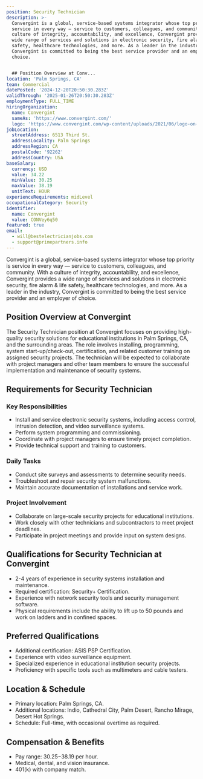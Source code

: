```yaml
---
position: Security Technician
description: >-
  Convergint is a global, service-based systems integrator whose top priority is
  service in every way — service to customers, colleagues, and community. With a
  culture of integrity, accountability, and excellence, Convergint provides a
  wide range of services and solutions in electronic security, fire alarm & life
  safety, healthcare technologies, and more. As a leader in the industry,
  Convergint is committed to being the best service provider and an employer of
  choice.


  ## Position Overview at Conv...
location: 'Palm Springs, CA'
team: Commercial
datePosted: '2024-12-20T20:50:30.283Z'
validThrough: '2025-01-26T20:50:30.283Z'
employmentType: FULL_TIME
hiringOrganization:
  name: Convergint
  sameAs: 'https://www.convergint.com/'
  logo: 'https://www.convergint.com/wp-content/uploads/2021/06/logo-on-dark-blue.png'
jobLocation:
  streetAddress: 6513 Third St.
  addressLocality: Palm Springs
  addressRegion: CA
  postalCode: '92262'
  addressCountry: USA
baseSalary:
  currency: USD
  value: 34.22
  minValue: 30.25
  maxValue: 38.19
  unitText: HOUR
experienceRequirements: midLevel
occupationalCategory: Security
identifier:
  name: Convergint
  value: CONVey6q50
featured: true
email:
  - will@bestelectricianjobs.com
  - support@primepartners.info
---
```




Convergint is a global, service-based systems integrator whose top priority is service in every way — service to customers, colleagues, and community. With a culture of integrity, accountability, and excellence, Convergint provides a wide range of services and solutions in electronic security, fire alarm & life safety, healthcare technologies, and more. As a leader in the industry, Convergint is committed to being the best service provider and an employer of choice.

## Position Overview at Convergint

The Security Technician position at Convergint focuses on providing high-quality security solutions for educational institutions in Palm Springs, CA, and the surrounding areas. The role involves installing, programming, system start-up/check-out, certification, and related customer training on assigned security projects. The technician will be expected to collaborate with project managers and other team members to ensure the successful implementation and maintenance of security systems.

## Requirements for Security Technician

### Key Responsibilities
- Install and service electronic security systems, including access control, intrusion detection, and video surveillance systems.
- Perform system programming and commissioning.
- Coordinate with project managers to ensure timely project completion.
- Provide technical support and training to customers.

### Daily Tasks
- Conduct site surveys and assessments to determine security needs.
- Troubleshoot and repair security system malfunctions.
- Maintain accurate documentation of installations and service work.

### Project Involvement
- Collaborate on large-scale security projects for educational institutions.
- Work closely with other technicians and subcontractors to meet project deadlines.
- Participate in project meetings and provide input on system designs.

## Qualifications for Security Technician at Convergint

- 2-4 years of experience in security systems installation and maintenance.
- Required certification: Security+ Certification.
- Experience with network security tools and security management software.
- Physical requirements include the ability to lift up to 50 pounds and work on ladders and in confined spaces.

## Preferred Qualifications

- Additional certification: ASIS PSP Certification.
- Experience with video surveillance equipment.
- Specialized experience in educational institution security projects.
- Proficiency with specific tools such as multimeters and cable testers.

## Location & Schedule

- Primary location: Palm Springs, CA.
- Additional locations: Indio, Cathedral City, Palm Desert, Rancho Mirage, Desert Hot Springs.
- Schedule: Full-time, with occasional overtime as required.

## Compensation & Benefits

- Pay range: $30.25-$38.19 per hour.
- Medical, dental, and vision insurance.
- 401(k) with company match.